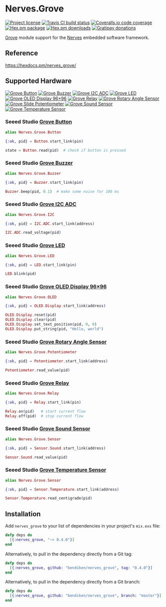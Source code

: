 Nerves.Grove
============

[![Project license](https://img.shields.io/hexpm/l/nerves_grove.svg)](https://unlicense.org/)
[![Travis CI build status](https://img.shields.io/travis/bendiken/nerves_grove/master.svg)](https://travis-ci.org/bendiken/nerves_grove)
[![Coveralls.io code coverage](https://img.shields.io/coveralls/bendiken/nerves_grove/master.svg)](https://coveralls.io/github/bendiken/nerves_grove)
[![Hex.pm package](https://img.shields.io/hexpm/v/nerves_grove.svg)](https://hex.pm/packages/nerves_grove)
[![Hex.pm downloads](https://img.shields.io/hexpm/dt/nerves_grove.svg)](https://hex.pm/packages/nerves_grove)
[![Gratipay donations](https://img.shields.io/gratipay/user/bendiken.svg)](https://gratipay.com/~bendiken/)

[Grove](http://wiki.seeedstudio.com/wiki/Grove_System) module support for
the [Nerves](http://nerves-project.org/) embedded software framework.

Reference
---------

https://hexdocs.pm/nerves_grove/

Supported Hardware
------------------

[![Grove Button](https://raw.githubusercontent.com/bendiken/nerves_grove/master/etc/photos/button.png)](https://hexdocs.pm/nerves_grove/Nerves.Grove.Button.html)
[![Grove Buzzer](https://raw.githubusercontent.com/bendiken/nerves_grove/master/etc/photos/buzzer.png)](https://hexdocs.pm/nerves_grove/Nerves.Grove.Buzzer.html)
[![Grove I2C ADC](https://raw.githubusercontent.com/bendiken/nerves_grove/master/etc/photos/i2c-adc.png)](https://hexdocs.pm/nerves_grove/Nerves.Grove.I2C.ADC.html)
[![Grove LED](https://raw.githubusercontent.com/bendiken/nerves_grove/master/etc/photos/led.png)](https://hexdocs.pm/nerves_grove/Nerves.Grove.LED.html)
[![Grove OLED Display 96×96](https://raw.githubusercontent.com/bendiken/nerves_grove/master/etc/photos/oled-display.png)](https://hexdocs.pm/nerves_grove/Nerves.Grove.OLED.Display.html)
[![Grove Relay](https://raw.githubusercontent.com/bendiken/nerves_grove/master/etc/photos/relay.png)](https://hexdocs.pm/nerves_grove/Nerves.Grove.Relay.html)
[![Grove Rotary Angle Sensor](https://raw.githubusercontent.com/bendiken/nerves_grove/master/etc/photos/potentiometer-rotary.png)](https://hexdocs.pm/nerves_grove/Nerves.Grove.Potentiometer.html)
[![Grove Slide Potentiometer](https://raw.githubusercontent.com/bendiken/nerves_grove/master/etc/photos/potentiometer-slide.png)](https://hexdocs.pm/nerves_grove/Nerves.Grove.Potentiometer.html)
[![Grove Sound Sensor](https://raw.githubusercontent.com/bendiken/nerves_grove/master/etc/photos/sensor-sound.png)](https://hexdocs.pm/nerves_grove/Nerves.Grove.Sensor.Sound.html)
[![Grove Temperature Sensor](https://raw.githubusercontent.com/bendiken/nerves_grove/master/etc/photos/sensor-temperature.png)](https://hexdocs.pm/nerves_grove/Nerves.Grove.Sensor.Temperature.html)

### Seeed Studio [Grove Button](http://wiki.seeedstudio.com/wiki/Grove_-_Button)

[`Grove.Button`]: https://hexdocs.pm/nerves_grove/Nerves.Grove.Button.html

```elixir
alias Nerves.Grove.Button

{:ok, pid} = Button.start_link(pin)

state = Button.read(pid)  # check if button is pressed
```

### Seeed Studio [Grove Buzzer](http://wiki.seeedstudio.com/wiki/Grove_-_Buzzer)

[`Grove.Buzzer`]: https://hexdocs.pm/nerves_grove/Nerves.Grove.Buzzer.html

```elixir
alias Nerves.Grove.Buzzer

{:ok, pid} = Buzzer.start_link(pin)

Buzzer.beep(pid, 0.1)  # make some noise for 100 ms
```

### Seeed Studio [Grove I2C ADC](http://wiki.seeedstudio.com/wiki/Grove_-_I2C_ADC)

[`Grove.I2C.ADC`]: https://hexdocs.pm/nerves_grove/Nerves.Grove.I2C.ADC.html

```elixir
alias Nerves.Grove.I2C

{:ok, pid} = I2C.ADC.start_link(address)

I2C.ADC.read_voltage(pid)
```

### Seeed Studio [Grove LED](http://wiki.seeedstudio.com/wiki/Grove_-_LED)

[`Grove.LED`]: https://hexdocs.pm/nerves_grove/Nerves.Grove.LED.html

```elixir
alias Nerves.Grove.LED

{:ok, pid} = LED.start_link(pin)

LED.blink(pid)
```

### Seeed Studio [Grove OLED Display 96×96](http://wiki.seeedstudio.com/wiki/Grove_-_OLED_Display_1.12%22)

[`Grove.OLED.Display`]: https://hexdocs.pm/nerves_grove/Nerves.Grove.OLED.Display.html

```elixir
alias Nerves.Grove.OLED

{:ok, pid} = OLED.Display.start_link(address)

OLED.Display.reset(pid)
OLED.Display.clear(pid)
OLED.Display.set_text_position(pid, 0, 0)
OLED.Display.put_string(pid, "Hello, world")
```

### Seeed Studio [Grove Rotary Angle Sensor](http://wiki.seeedstudio.com/wiki/Grove_-_Rotary_Angle_Sensor)

[`Grove.Potentiometer`]: https://hexdocs.pm/nerves_grove/Nerves.Grove.Potentiometer.html

```elixir
alias Nerves.Grove.Potentiometer

{:ok, pid} = Potentiometer.start_link(address)

Potentiometer.read_value(pid)
```

### Seeed Studio [Grove Relay](http://wiki.seeedstudio.com/wiki/Grove_-_Relay)

[`Grove.Relay`]: https://hexdocs.pm/nerves_grove/Nerves.Grove.Relay.html

```elixir
alias Nerves.Grove.Relay

{:ok, pid} = Relay.start_link(pin)

Relay.on(pid)   # start current flow
Relay.off(pid)  # stop current flow
```

### Seeed Studio [Grove Sound Sensor](http://wiki.seeedstudio.com/wiki/Grove_-_Sound_Sensor)

[`Grove.Sensor.Sound`]: https://hexdocs.pm/nerves_grove/Nerves.Grove.Sensor.Sound.html

```elixir
alias Nerves.Grove.Sensor

{:ok, pid} = Sensor.Sound.start_link(address)

Sensor.Sound.read_value(pid)
```

### Seeed Studio [Grove Temperature Sensor](http://wiki.seeedstudio.com/wiki/Grove_-_Temperature_Sensor_V1.2)

[`Grove.Sensor.Temperature`]: https://hexdocs.pm/nerves_grove/Nerves.Grove.Sensor.Temperature.html

```elixir
alias Nerves.Grove.Sensor

{:ok, pid} = Sensor.Temperature.start_link(address)

Sensor.Temperature.read_centigrade(pid)
```

Installation
------------

Add `nerves_grove` to your list of dependencies in your project's `mix.exs` file:

```elixir
defp deps do
  [{:nerves_grove, "~> 0.4.0"}]
end
```

Alternatively, to pull in the dependency directly from a Git tag:

```elixir
defp deps do
  [{:nerves_grove, github: "bendiken/nerves_grove", tag: "0.4.0"}]
end
```

Alternatively, to pull in the dependency directly from a Git branch:

```elixir
defp deps do
  [{:nerves_grove, github: "bendiken/nerves_grove", branch: "master"}]
end
```
